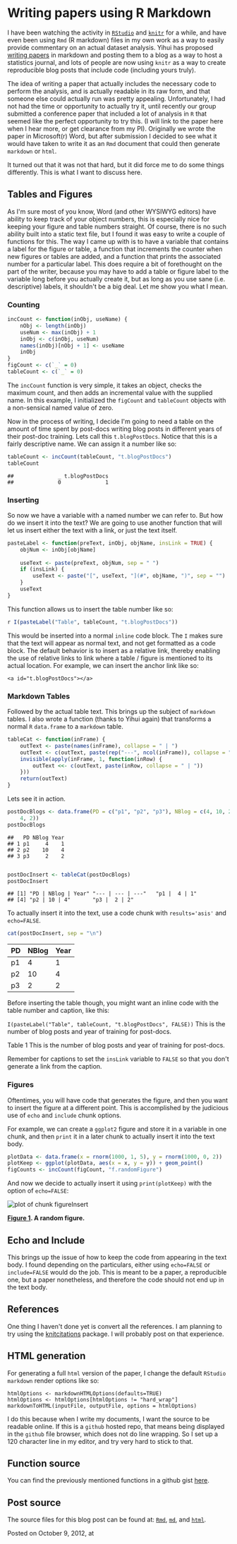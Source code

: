 # Writing papers using R Markdown







I have been watching the activity in [`RStudio`](rstudio.org) and [`knitr`](http://yihui.name/knitr/) for a while, and
have even been using `Rmd` (R markdown) files in my own work as a way to easily provide commentary on an actual dataset
analysis. Yihui has proposed [writing papers](http://yihui.name/en/2012/03/a-really-fast-statistics-journal/) in markdown and posting them to a blog as a way to host a statistics journal, and lots of people are now using `knitr` as a way
to create reproducible blog posts that include code (including yours truly).

The idea of writing a paper that actually includes the necessary code to perform the analysis, and is actually readable
in its raw form, and that someone else could actually run was pretty appealing. Unfortunately, I had not had the time
or opportunity to actually try it, until recently our group submitted a conference paper that included a lot of analysis in `R` that seemed like the perfect opportunity to try this. 
(I will link to the paper here when I hear more, or get clearance from my PI). Originally we wrote the paper in Microsoft(r) Word, but after submission I decided to see what it would have taken to write it as an `Rmd` document that could
then generate `markdown` or `html`.

It turned out that it was not that hard, but it did force me to do some things differently. This is what I want to 
discuss here.

## Tables and Figures

As I'm sure most of you know, Word (and other WYSIWYG editors) have ability to keep track of your object numbers, this
is especially nice for keeping your figure and table numbers straight. Of course, there is no such ability built into
a static text file, but I found it was easy to write a couple of functions for this. The way I came up with is to have
a variable that contains a label for the figure or table, a function that increments the counter when new figures or 
tables are added, and a function that prints the associated number for a particular label. This does require a bit of 
forethought on the part of the writer, because you may have to add a table or figure label to the variable long before
you actually create it, but as long as you use sane (i.e. descriptive) labels, it shouldn't be a big deal. Let me show
you what I mean.

### Counting


```r
incCount <- function(inObj, useName) {
    nObj <- length(inObj)
    useNum <- max(inObj) + 1
    inObj <- c(inObj, useNum)
    names(inObj)[nObj + 1] <- useName
    inObj
}
figCount <- c(`_` = 0)
tableCount <- c(`_` = 0)
```


The `incCount` function is very simple, it takes an object, checks the maximum count, and then adds an incremental value
with the supplied name. In this example, I initialized the `figCount` and `tableCount` objects with a non-sensical named
value of zero. 

Now in the process of writing, I decide I'm going to need a table on the amount of time spent by post-docs writing blog
posts in different years of their post-doc training. Lets call this `t.blogPostDocs`. Notice that this is a fairly 
descriptive name. We can assign it a number like so:


```r
tableCount <- incCount(tableCount, "t.blogPostDocs")
tableCount
```

```
##              _ t.blogPostDocs 
##              0              1
```


### Inserting

So now we have a variable with a named number we can refer to. But how do we insert it into the text? We are going to
use another function that will let us insert either the text with a link, or just the text itself.


```r
pasteLabel <- function(preText, inObj, objName, insLink = TRUE) {
    objNum <- inObj[objName]
    
    useText <- paste(preText, objNum, sep = " ")
    if (insLink) {
        useText <- paste("[", useText, "](#", objName, ")", sep = "")
    }
    useText
}
```


This function allows us to insert the table number like so:


```r
r I(pasteLabel("Table", tableCount, "t.blogPostDocs"))
```


This would be inserted into a normal `inline` code block. The `I` makes sure that the text will appear as normal text,
and not get formatted as a code block. The default behavior is to insert as a relative link, thereby enabling the use
of relative links to link where a table / figure is mentioned to its actual location. For example, we can insert the 
anchor link like so:

```
<a id="t.blogPostDocs"></a>
```

### Markdown Tables

Followed by the actual table text. This brings up the subject of `markdown` tables. I also wrote a function (thanks to
Yihui again) that transforms a normal `R` `data.frame` to a `markdown` table.


```r
tableCat <- function(inFrame) {
    outText <- paste(names(inFrame), collapse = " | ")
    outText <- c(outText, paste(rep("---", ncol(inFrame)), collapse = " | "))
    invisible(apply(inFrame, 1, function(inRow) {
        outText <<- c(outText, paste(inRow, collapse = " | "))
    }))
    return(outText)
}
```


Lets see it in action.


```r
postDocBlogs <- data.frame(PD = c("p1", "p2", "p3"), NBlog = c(4, 10, 2), Year = c(1, 
    4, 2))
postDocBlogs
```

```
##   PD NBlog Year
## 1 p1     4    1
## 2 p2    10    4
## 3 p3     2    2
```

```r

postDocInsert <- tableCat(postDocBlogs)
postDocInsert
```

```
## [1] "PD | NBlog | Year" "--- | --- | ---"   "p1 |  4 | 1"      
## [4] "p2 | 10 | 4"       "p3 |  2 | 2"
```


To actually insert it into the text, use a code chunk with `results='asis'` and `echo=FALSE`. 


```r
cat(postDocInsert, sep = "\n")
```

PD | NBlog | Year
--- | --- | ---
p1 |  4 | 1
p2 | 10 | 4
p3 |  2 | 2


Before inserting the table though, you might want an inline code with the table number and caption, like this:

`I(pasteLabel("Table", tableCount, "t.blogPostDocs", FALSE))` This is the number of blog posts and year of training for post-docs.

Table 1 This is the number of blog posts and year of training for post-docs.

Remember for captions to set the `insLink` variable to `FALSE` so that you don't generate a link from the caption.

### Figures

Oftentimes, you will have code that generates the figure, and then you want to insert the figure at a different point.
This is accomplished by the judicious use of `echo` and `include` chunk options.

For example, we can create a `ggplot2` figure and store it in a variable in one chunk, and then `print` it in a later
chunk to actually insert it into the text body.


```r
plotData <- data.frame(x = rnorm(1000, 1, 5), y = rnorm(1000, 0, 2))
plotKeep <- ggplot(plotData, aes(x = x, y = y)) + geom_point()
figCounts <- incCount(figCount, "f.randomFigure")
```


And now we decide to actually insert it using `print(plotKeep)` with the option of `echo=FALSE`:

![plot of chunk figureInsert](figure/figureInsert.png) 


**[Figure 1](#f.randomFigure). A random figure.**

## Echo and Include

This brings up the issue of how to keep the code from appearing in the text body. I found depending on the particulars,
either using `echo=FALSE` or `include=FALSE` would do the job. This is meant to be a paper, a reproducible one, but a 
paper nonetheless, and therefore the code should not end up in the text body. 

## References

One thing I haven't done yet is convert all the references. I am planning to try using the [knitcitations](https://github.com/cboettig/knitcitations/) package. I will probably post on that experience.

## HTML generation

For generating a full `html` version of the paper, I change the default `RStudio` `markdown` render options like so:

```
htmlOptions <- markdownHTMLOptions(defaults=TRUE)
htmlOptions <- htmlOptions[htmlOptions != "hard_wrap"]
markdownToHTML(inputFile, outputFile, options = htmlOptions)
```

I do this because when I write my documents, I want the source to be readable online. If this is a `github` hosted repo,
that means being displayed in the `github` file browser, which does not do line wrapping. So I set up a 120 character
line in my editor, and try very hard to stick to that. 

## Function source

You can find the previously mentioned functions in a github gist [here](https://gist.github.com/3858973).

## Post source

The source files for this blog post can be found at: [`Rmd`](), [`md`](), and [`html`]().

Posted on October 9, 2012, at 

